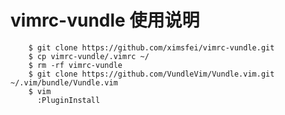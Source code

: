 # vimrc-vundle 使用说明

        $ git clone https://github.com/ximsfei/vimrc-vundle.git
        $ cp vimrc-vundle/.vimrc ~/
        $ rm -rf vimrc-vundle
        $ git clone https://github.com/VundleVim/Vundle.vim.git ~/.vim/bundle/Vundle.vim
        $ vim
          :PluginInstall

